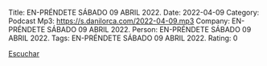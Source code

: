 Title: EN-PRÉNDETE SÁBADO 09 ABRIL 2022.
Date: 2022-04-09
Category: Podcast
Mp3: https://s.danilorca.com/2022-04-09.mp3
Company: EN-PRÉNDETE SÁBADO 09 ABRIL 2022.
Person: EN-PRÉNDETE SÁBADO 09 ABRIL 2022.
Tags: EN-PRÉNDETE SÁBADO 09 ABRIL 2022.
Rating: 0

<a href="https://s.danilorca.com/2022-04-09.mp3" type="audio/mpeg">
Escuchar
</a>
